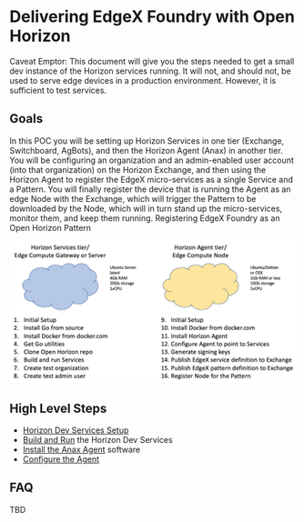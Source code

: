 # Delivering EdgeX Foundry with Open Horizon

Caveat Emptor: This document will give you the steps needed to get a small dev instance of the Horizon services running. 
It will not, and should not, be used to serve edge devices in a production environment. 
However, it is sufficient to test services.

## Goals

In this POC you will be setting up Horizon Services in one tier (Exchange, Switchboard, AgBots), 
and then the Horizon Agent (Anax) in another tier.  
You will be configuring an organization and an admin-enabled user account (into that organization) on the Horizon Exchange, 
and then using the Horizon Agent to register the EdgeX micro-services as a single Service and a Pattern. 
You will finally register the device that is running the Agent as an edge Node with the Exchange, 
which will trigger the Pattern to be downloaded by the Node, 
which will in turn stand up the micro-services, monitor them, and keep them running.
Registering EdgeX Foundry as an Open Horizon Pattern

![](horizon-edgex-diagram.png)

## High Level Steps

+ [Horizon Dev Services Setup](01-horizon-services-setup.md)
+ [Build and Run](02-build-and-run-horizon.md) the Horizon Dev Services
+ [Install the Anax Agent](03-install-agent.md) software
+ [Configure the Agent](04-configure-anax.md)

## FAQ

TBD